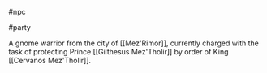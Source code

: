 #npc 

#party 

A gnome warrior from the city of [[Mez'Rimor]], currently charged with the task of protecting Prince [[Gilthesus Mez'Tholir]] by order of King [[Cervanos Mez'Tholir]]. 
